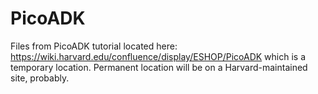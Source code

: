 # PicoADK
Files from PicoADK tutorial located here:
https://wiki.harvard.edu/confluence/display/ESHOP/PicoADK
which is a temporary location.
Permanent location will be on a Harvard-maintained site, probably.
